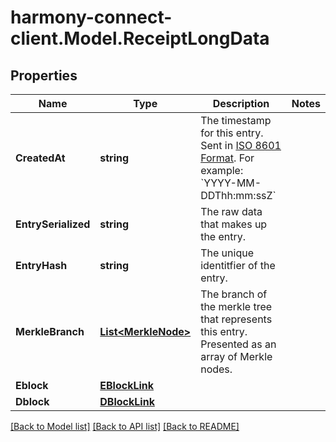 # harmony-connect-client.Model.ReceiptLongData
## Properties

Name | Type | Description | Notes
------------ | ------------- | ------------- | -------------
**CreatedAt** | **string** | The timestamp for this entry. Sent in [ISO 8601 Format](https://en.wikipedia.org/wiki/ISO_8601). For example: &#x60;YYYY-MM-DDThh:mm:ssZ&#x60; | 
**EntrySerialized** | **string** | The raw data that makes up the entry. | 
**EntryHash** | **string** | The unique identitfier of the entry. | 
**MerkleBranch** | [**List&lt;MerkleNode&gt;**](MerkleNode.md) | The branch of the merkle tree that represents this entry. Presented as an array of Merkle nodes. | 
**Eblock** | [**EBlockLink**](EBlockLink.md) |  | 
**Dblock** | [**DBlockLink**](DBlockLink.md) |  | 

[[Back to Model list]](../README.md#documentation-for-models) [[Back to API list]](../README.md#documentation-for-api-endpoints) [[Back to README]](../README.md)


